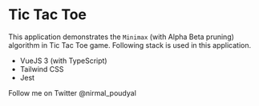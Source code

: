 # Tic Tac Toe

This application demonstrates the `Minimax` (with Alpha Beta pruning) algorithm in Tic Tac Toe game. Following stack is used in this application.

* VueJS 3 (with TypeScript)
* Tailwind CSS
* Jest


Follow me on Twitter @nirmal_poudyal
